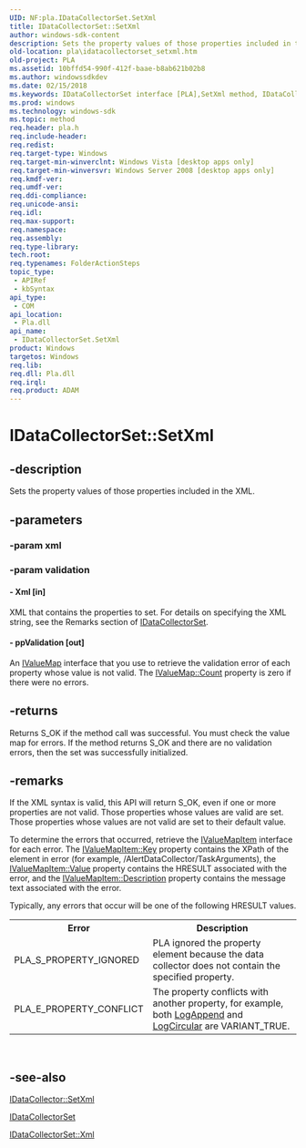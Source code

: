 ```yaml
---
UID: NF:pla.IDataCollectorSet.SetXml
title: IDataCollectorSet::SetXml
author: windows-sdk-content
description: Sets the property values of those properties included in the XML.
old-location: pla\idatacollectorset_setxml.htm
old-project: PLA
ms.assetid: 10bffd54-990f-412f-baae-b8ab621b02b8
ms.author: windowssdkdev
ms.date: 02/15/2018
ms.keywords: IDataCollectorSet interface [PLA],SetXml method, IDataCollectorSet.SetXml, IDataCollectorSet::SetXml, SetXml, SetXml method [PLA], SetXml method [PLA],IDataCollectorSet interface, base.idatacollectorset_setxml, pla.idatacollectorset_setxml, pla/IDataCollectorSet::SetXml
ms.prod: windows
ms.technology: windows-sdk
ms.topic: method
req.header: pla.h
req.include-header: 
req.redist: 
req.target-type: Windows
req.target-min-winverclnt: Windows Vista [desktop apps only]
req.target-min-winversvr: Windows Server 2008 [desktop apps only]
req.kmdf-ver: 
req.umdf-ver: 
req.ddi-compliance: 
req.unicode-ansi: 
req.idl: 
req.max-support: 
req.namespace: 
req.assembly: 
req.type-library: 
tech.root: 
req.typenames: FolderActionSteps
topic_type:
 - APIRef
 - kbSyntax
api_type:
 - COM
api_location:
 - Pla.dll
api_name:
 - IDataCollectorSet.SetXml
product: Windows
targetos: Windows
req.lib: 
req.dll: Pla.dll
req.irql: 
req.product: ADAM
---
```


# IDataCollectorSet::SetXml


## -description


Sets the property values of those properties included in the XML.


## -parameters




### -param xml




### -param validation






#### - Xml [in]

XML that contains the properties to set. For details on specifying the XML string, see the Remarks section of <a href="https://msdn.microsoft.com/a4ae0874-4ee6-46a1-9811-8cd4be26859c">IDataCollectorSet</a>.


#### - ppValidation [out]

An <a href="https://msdn.microsoft.com/a7134395-91c6-4ea1-8b76-63830048289f">IValueMap</a> interface that you use to retrieve the validation error of each property whose value is not valid. The <a href="https://msdn.microsoft.com/990b48d8-357f-4157-a3d2-1ea1c80e1887">IValueMap::Count</a> property is zero if there were no errors.


## -returns



Returns S_OK if the method call was successful. You must check the value map for errors. If the method returns S_OK	and there are no validation errors, then the set was successfully initialized.




## -remarks



If the XML syntax is valid, this API will return S_OK, even if one or more properties are not valid.  Those properties whose values are valid are set. Those properties whose values are not valid are set to their default value.

To determine the errors that occurred, retrieve the <a href="https://msdn.microsoft.com/5fab2a62-d974-49f7-ac81-c704d9d8624c">IValueMapItem</a> interface for each error. The <a href="https://msdn.microsoft.com/965a5ac4-a811-4fd3-8862-51d82d27c0e9">IValueMapItem::Key</a> property contains the XPath of the element in error (for example, /AlertDataCollector/TaskArguments), the <a href="https://msdn.microsoft.com/3f7549aa-2ad6-40f4-ae09-c5130a9c3451">IValueMapItem::Value</a> property contains the HRESULT associated with the error, and the <a href="https://msdn.microsoft.com/ee0669f1-6400-4c32-9f5f-82fd69b7cacd">IValueMapItem::Description</a> property contains the message text associated with the error.

Typically, any errors that occur will be one of the following HRESULT values.

<table>
<tr>
<th>Error</th>
<th>Description</th>
</tr>
<tr>
<td>PLA_S_PROPERTY_IGNORED</td>
<td>PLA ignored the property element because the data collector does not contain the specified property.</td>
</tr>
<tr>
<td>PLA_E_PROPERTY_CONFLICT</td>
<td>The property conflicts with another property, for example, both <a href="https://msdn.microsoft.com/c9843647-2c36-4d08-98d0-4df63b054993">LogAppend</a> and <a href="https://msdn.microsoft.com/d1b35b02-cfda-42a4-bd1d-d837a91861d6">LogCircular</a> are VARIANT_TRUE.</td>
</tr>
</table>
 




## -see-also




<a href="https://msdn.microsoft.com/12ed8697-caec-45d5-9ecf-658b3e4ca8ba">IDataCollector::SetXml</a>



<a href="https://msdn.microsoft.com/a4ae0874-4ee6-46a1-9811-8cd4be26859c">IDataCollectorSet</a>



<a href="https://msdn.microsoft.com/4b07bf1c-58e8-430a-a68c-c16cab954140">IDataCollectorSet::Xml</a>
 

 

